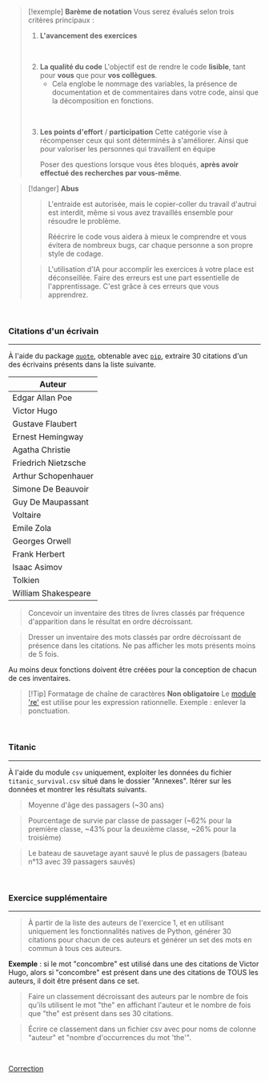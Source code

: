 >[!exemple] **Barème de notation**
>Vous serez évalués selon trois critères principaux :
>
>1. **L'avancement des exercices**
> <br>
> 
>2. **La qualité du code**
>    L'objectif est de rendre le code **lisible**, tant pour **vous** que pour **vos collègues**.
>    - Cela englobe le nommage des variables, la présence de documentation et de commentaires dans votre code, ainsi que la décomposition en fonctions.  
> <br>
> 
>3. **Les points d'effort** / **participation**
>    Cette catégorie vise à récompenser ceux qui sont déterminés à s'améliorer. Ainsi que pour valoriser les personnes qui travaillent en équipe
>    
>    Poser des questions lorsque vous êtes bloqués, **après avoir effectué des recherches par vous-même**.


>[!danger] **Abus**
>
> >L'entraide est autorisée, mais le copier-coller du travail d'autrui est interdit, même si vous avez travaillés ensemble pour résoudre le problème.
> >
> >Réécrire le code vous aidera à mieux le comprendre et vous évitera de nombreux bugs, car chaque personne a son propre style de codage.
>
> > L'utilisation d'IA pour accomplir les exercices à votre place est déconseillée. Faire des erreurs est une part essentielle de l'apprentissage. C'est grâce à ces erreurs que vous apprendrez.

<br>

### Citations d'un écrivain
---

À l'aide du package [`quote`](https://pypi.org/project/quote/), obtenable avec [`pip`](https://pypi.org/project/pip/), extraire 30 citations d'un des écrivains présents dans la liste suivante.

| Auteur              |
| ------------------- |
| Edgar Allan Poe     |
| Victor Hugo         |
| Gustave Flaubert    |
| Ernest Hemingway    |
| Agatha Christie     |
| Friedrich Nietzsche |
| Arthur Schopenhauer |
| Simone De Beauvoir  |
| Guy De Maupassant   |
| Voltaire            |
| Emile Zola          |
| Georges Orwell      |
| Frank Herbert       |
| Isaac Asimov        |
| Tolkien             |
| William Shakespeare |

>Concevoir un inventaire des titres de livres classés par fréquence d'apparition dans le résultat en ordre décroissant.

>Dresser un inventaire des mots classés par ordre décroissant de présence dans les citations. Ne pas afficher les mots présents moins de 5 fois.

Au moins deux fonctions doivent être créées pour la conception de chacun de ces inventaires.

> [!Tip] Formatage de chaîne de caractères
> **Non obligatoire**
> Le [module 're'](https://docs.python.org/fr/3.11/library/re.html) est utilise pour les expression rationnelle. Exemple : enlever la ponctuation.

<br>

### Titanic
---
À l'aide du module `csv` uniquement, exploiter les données du fichier `titanic_survival.csv` situé dans le dossier "Annexes". Itérer sur les données et montrer les résultats suivants.

> Moyenne d'âge des passagers (~30 ans)

> Pourcentage de survie par classe de passager (~62% pour la première classe, ~43% pour la deuxième classe, ~26% pour la troisième)

> Le bateau de sauvetage ayant sauvé le plus de passagers (bateau n°13 avec 39 passagers sauvés)

<br>

### Exercice supplémentaire
---

>À partir de la liste des auteurs de l'exercice 1, et en utilisant uniquement les fonctionnalités natives de Python, générer 30 citations pour chacun de ces auteurs et générer un set des mots en commun à tous ces auteurs.
>
  **Exemple** : si le mot "concombre" est utilisé dans une des citations de Victor Hugo, alors si "concombre" est présent dans une des citations de TOUS les auteurs, il doit être présent dans ce set.

>Faire un classement décroissant des auteurs par le nombre de fois qu'ils utilisent le mot "the" en affichant l'auteur et le nombre de fois que "the" est présent dans ses 30 citations.

>Écrire ce classement dans un fichier csv avec pour noms de colonne "auteur" et "nombre d'occurrences du mot 'the'".

<br>

[Correction](Correction%20-%20TP%20Impératif.md)

